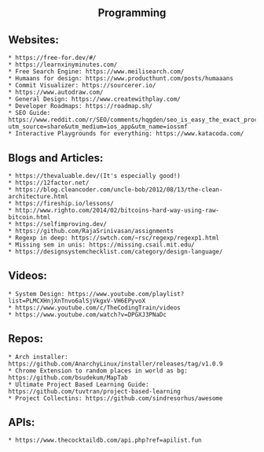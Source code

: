 <h2 align="center">Programming</h2>

## Websites:
	* https://free-for.dev/#/
	* https://learnxinyminutes.com/
	* Free Search Engine: https://www.meilisearch.com/
	* Humaans for design: https://www.producthunt.com/posts/humaaans
	* Commit Visualizer: https://sourcerer.io/
	* https://www.autodraw.com/
	* General Design: https://www.createwithplay.com/
	* Developer Roadmaps: https://roadmap.sh/
	* SEO Guide: https://www.reddit.com/r/SEO/comments/hqgden/seo_is_easy_the_exact_process_we_use_to_scale_our/?utm_source=share&utm_medium=ios_app&utm_name=iossmf
	* Interactive Playgrounds for everything: https://www.katacoda.com/

## Blogs and Articles:
	* https://thevaluable.dev/(It's especially good!)
	* https://12factor.net/
	* https://blog.cleancoder.com/uncle-bob/2012/08/13/the-clean-architecture.html
	* https://fireship.io/lessons/
	* http://www.righto.com/2014/02/bitcoins-hard-way-using-raw-bitcoin.html
	* https://selfimproving.dev/
	* https://github.com/RajaSrinivasan/assignments
	* Regexp in deep: https://swtch.com/~rsc/regexp/regexp1.html
	* Missing sem in unis: https://missing.csail.mit.edu/
	* https://designsystemchecklist.com/category/design-language/

## Videos:
	* System Design: https://www.youtube.com/playlist?list=PLMCXHnjXnTnvo6alSjVkgxV-VH6EPyvoX
	* https://www.youtube.com/c/TheCodingTrain/videos
	* https://www.youtube.com/watch?v=DPGXJ3PNaDc

## Repos:
	* Arch installer: https://github.com/AnarchyLinux/installer/releases/tag/v1.0.9
	* Chrome Extension to random places in world as bg: https://github.com/bsudekum/MapTab
	* Ultimate Project Based Learning Guide: https://github.com/tuvtran/project-based-learning
	* Project Collectins: https://github.com/sindresorhus/awesome

## APIs:
	* https://www.thecocktaildb.com/api.php?ref=apilist.fun


